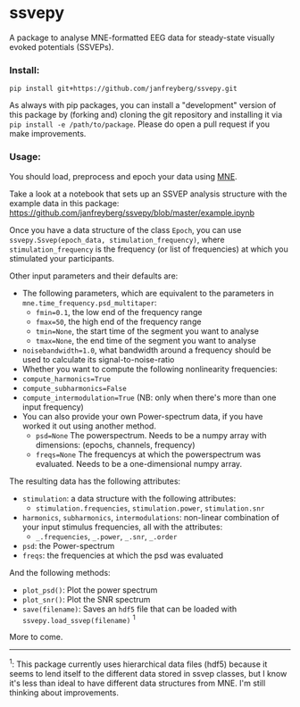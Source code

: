 # ssvepy

A package to analyse MNE-formatted EEG data for steady-state visually evoked potentials (SSVEPs).

### Install:

`pip install git+https://github.com/janfreyberg/ssvepy.git`

As always with pip packages, you can install a "development" version of this package by (forking and) cloning the git repository and installing it via `pip install -e /path/to/package`. Please do open a pull request if you make improvements.

### Usage:

You should load, preprocess and epoch your data using [MNE](https://github.com/mne-tools/mne-python).

Take a look at a notebook that sets up an SSVEP analysis structure with the example data in this package:
https://github.com/janfreyberg/ssvepy/blob/master/example.ipynb

Once you have a data structure of the class `Epoch`, you can use `ssvepy.Ssvep(epoch_data, stimulation_frequency)`, where `stimulation_frequency` is the frequency (or list of frequencies) at which you stimulated your participants.

Other input parameters and their defaults are:
- The following parameters, which are equivalent to the parameters in `mne.time_frequency.psd_multitaper`:
  - `fmin=0.1`, the low end of the frequency range
  - `fmax=50`, the high end of the frequency range
  - `tmin=None`, the start time of the segment you want to analyse
  - `tmax=None`, the end time of the segment you want to analyse
- `noisebandwidth=1.0`, what bandwidth around a frequency should be used to calculate its signal-to-noise-ratio
-  Whether you want to compute the following nonlinearity frequencies:
  - `compute_harmonics=True`
  - `compute_subharmonics=False`
  - `compute_intermodulation=True` (NB: only when there's more than one input frequency)
- You can also provide your own Power-spectrum data, if you have worked it out using another method.
  - `psd=None` The powerspectrum. Needs to be a numpy array with dimensions: (epochs, channels, frequency)
  - `freqs=None` The frequencys at which the powerspectrum was evaluated. Needs to be a one-dimensional numpy array.

The resulting data has the following attributes:

- `stimulation`: a data structure with the following attributes:
  - `stimulation.frequencies`, `stimulation.power`, `stimulation.snr`
- `harmonics`, `subharmonics`, `intermodulations`: non-linear combination of your input stimulus frequencies, all with the attributes:
  - `_.frequencies`, `_.power`, `_.snr`, `_.order`
- `psd`: the Power-spectrum
- `freqs`: the frequencies at which the psd was evaluated

And the following methods:

- `plot_psd()`: Plot the power spectrum
- `plot_snr()`: Plot the SNR spectrum
- `save(filename)`: Saves an `hdf5` file that can be loaded with `ssvepy.load_ssvep(filename)` <sup>1</sup>

More to come.

---

<sup>1</sup>: This package currently uses hierarchical data files (hdf5) because it seems to lend itself to the different data stored in ssvep classes, but I know it's less than ideal to have different data structures from MNE. I'm still thinking about improvements.
